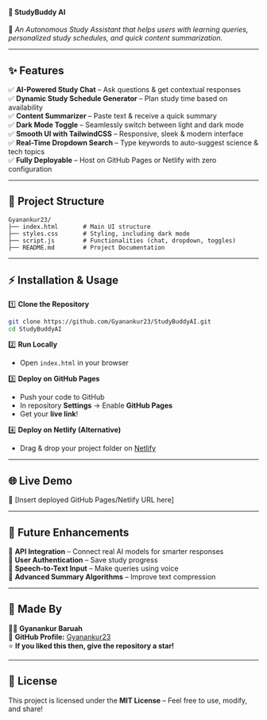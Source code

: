 #### **📌 StudyBuddy AI**
🚀 *An Autonomous Study Assistant that helps users with learning queries, personalized study schedules, and quick content summarization.*

---

## **✨ Features**
✅ **AI-Powered Study Chat** – Ask questions & get contextual responses  
✅ **Dynamic Study Schedule Generator** – Plan study time based on availability  
✅ **Content Summarizer** – Paste text & receive a quick summary  
✅ **Dark Mode Toggle** – Seamlessly switch between light and dark mode  
✅ **Smooth UI with TailwindCSS** – Responsive, sleek & modern interface  
✅ **Real-Time Dropdown Search** – Type keywords to auto-suggest science & tech topics  
✅ **Fully Deployable** – Host on GitHub Pages or Netlify with zero configuration  

---

## **📂 Project Structure**
```
Gyanankur23/
├── index.html       # Main UI structure
├── styles.css       # Styling, including dark mode
├── script.js        # Functionalities (chat, dropdown, toggles)
├── README.md        # Project Documentation
```

---

## **⚡ Installation & Usage**
1️⃣ **Clone the Repository**  
```bash
git clone https://github.com/Gyanankur23/StudyBuddyAI.git
cd StudyBuddyAI
```

2️⃣ **Run Locally**  
- Open `index.html` in your browser  

3️⃣ **Deploy on GitHub Pages**  
- Push your code to GitHub  
- In repository **Settings** → Enable **GitHub Pages**  
- Get your **live link**!

4️⃣ **Deploy on Netlify (Alternative)**  
- Drag & drop your project folder on [Netlify](https://www.netlify.com/)  

---

## **🌐 Live Demo**
🔗 [Insert deployed GitHub Pages/Netlify URL here]  

---

## **🚀 Future Enhancements**
📌 **API Integration** – Connect real AI models for smarter responses  
📌 **User Authentication** – Save study progress  
📌 **Speech-to-Text Input** – Make queries using voice  
📌 **Advanced Summary Algorithms** – Improve text compression  

---

## **🙌 Made By**
👨‍💻 **Gyanankur Baruah**  
🔗 **GitHub Profile:** [Gyanankur23](https://github.com/Gyanankur23)  
⭐ **If you liked this then, give the repository a star!**  

---

## **📜 License**
This project is licensed under the **MIT License** – Feel free to use, modify, and share!  
